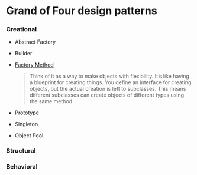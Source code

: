 # Grand of Four design patterns

### Creational
* Abstract Factory
* Builder
* [Factory Method](Creational/FactoryMethod_en.md)
  
  > Think of it as a way to make objects with flexibility. It’s like having a blueprint for creating things. You define an interface for creating objects, but the actual creation is left to subclasses. This means different subclasses can create objects of different types using the same method
  
* Prototype
* Singleton
* Object Pool

### Structural

### Behavioral